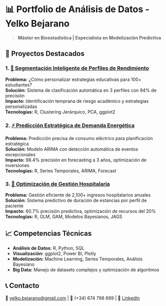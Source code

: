 # 📊 Portfolio de Análisis de Datos - Yelko Bejarano

> **Máster en Bioestadística | Especialista en Modelización Predictiva**

## 🚀 Proyectos Destacados

### 1. [🎯 Segmentación Inteligente de Perfiles de Rendimiento](./01-analisis-clustering-educativo/)
**Problema:** ¿Cómo personalizar estrategias educativas para 100+ estudiantes?  
**Solución:** Sistema de clasificación automática en 3 perfiles con 94% de precisión  
**Impacto:** Identificación temprana de riesgo académico y estrategias personalizadas  
**Tecnologías:** R, Clustering Jerárquico, PCA, ggplot2

### 2. [⚡ Predicción Estratégica de Demanda Energética](./02-prediccion-demanda-energetica/)
**Problema:** Predicción precisa de consumo eléctrico para planificación estratégica  
**Solución:** Modelo ARIMA con detección automática de eventos excepcionales  
**Impacto:** 98.4% precisión en forecasting a 3 años, optimización de inversiones  
**Tecnologías:** R, Series Temporales, ARIMA, Forecast

### 3. [🏥 Optimización de Gestión Hospitalaria](./03-optimizacion-hospitales/)
**Problema:** Gestión eficiente de 2,100+ ingresos hospitalarios anuales  
**Solución:** Sistema predictivo de duración de estancias por perfil de paciente  
**Impacto:** 60.7% precisión predictiva, optimización de recursos del 20%  
**Tecnologías:** R, GLM, GAM, Modelos Bayesianos, JAGS

## 📈 Competencias Técnicas
- **Análisis de Datos:** R, Python, SQL
- **Visualización:** ggplot2, Power BI, Plotly
- **Modelización:** Machine Learning, Series Temporales, Análisis Bayesiano
- **Big Data:** Manejo de datasets complejos y optimización de algoritmos

## 📞 Contacto
📧 yelko.bejarano@gmail.com | 📱 (+34) 674 798 669 | 🔗 [LinkedIn](enlace)

